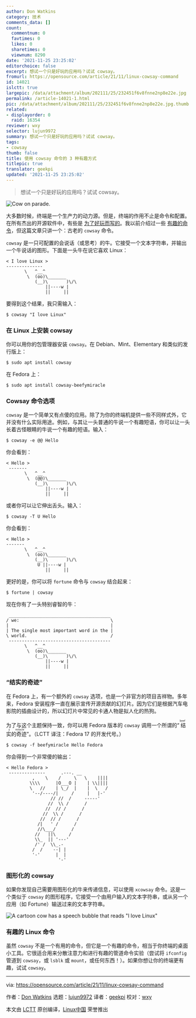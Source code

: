 ```yaml
---
author: Don Watkins
category: 技术
comments_data: []
count:
  commentnum: 0
  favtimes: 0
  likes: 0
  sharetimes: 0
  viewnum: 8290
date: '2021-11-25 23:25:02'
editorchoice: false
excerpt: 想试一个只是好玩的应用吗？试试 cowsay。
fromurl: https://opensource.com/article/21/11/linux-cowsay-command
id: 14021
islctt: true
largepic: /data/attachment/album/202111/25/232451f6v8fnne2np8e22e.jpg
permalink: /article-14021-1.html
pic: /data/attachment/album/202111/25/232451f6v8fnne2np8e22e.jpg.thumb.jpg
related:
- displayorder: 0
  raid: 16354
reviewer: wxy
selector: lujun9972
summary: 想试一个只是好玩的应用吗？试试 cowsay。
tags:
- cowsay
thumb: false
title: 使用 cowsay 命令的 3 种有趣方式
titlepic: true
translator: geekpi
updated: '2021-11-25 23:25:02'
---
```



> 
> 想试一个只是好玩的应用吗？试试 cowsay。
> 
> 
> 


![](/data/attachment/album/202111/25/232451f6v8fnne2np8e22e.jpg "Cow on parade.")


大多数时候，终端是一个生产力的动力源。但是，终端的作用不止是命令和配置。在所有杰出的开源软件中，有些是 [为了好玩而写的](https://opensource.com/life/16/6/fun-and-semi-useless-toys-linux)。我以前介绍过一些 [有趣的命令](https://opensource.com/article/21/11/fun-linux-commands)，但这篇文章只讲一个：古老的 `cowsay` 命令。


`cowsay` 是一只可配置的会说话（或思考）的牛。它接受一个文本字符串，并输出一个牛说话的图形。下面是一头牛在说它喜欢 Linux：



```
< I love Linux >
--------------
       \   ^__^
        \  (oo)\_______
           (__)\       )\/\
               ||----w |
               ||     ||

```

要得到这个结果，我只需输入：



```
$ cowsay "I love Linux"

```

### 在 Linux 上安装 cowsay


你可以用你的包管理器安装 `cowsay`。在 Debian、Mint、Elementary 和类似的发行版上：



```
$ sudo apt install cowsay

```

在 Fedora 上：



```
$ sudo apt install cowsay-beefymiracle

```

### Cowsay 命令选项


`cowsay` 是一个简单又有点傻的应用。除了为你的终端机提供一些不同样式外，它并没有什么实际用途。例如，与其让一头普通的牛说一个有趣短语，你可以让一头长着古怪眼睛的牛说一个有趣的短语。输入：



```
$ cowsay -e @@ Hello

```

你会看到：



```
< Hello >
 -------
       \   ^__^
        \  (@@)\_______
           (__)\       )\/\
               ||----w |
               ||     ||

```

或者你可以让它伸出舌头。输入：



```
$ cowsay -T U Hello

```

你会看到：



```
< Hello >
-------
       \   ^__^
        \  (oo)\_______
           (__)\       )\/\
            U ||----w |
               ||     ||

```

更好的是，你可以将 `fortune` 命令与 `cowsay` 结合起来：



```
$ fortune | cowsay

```

现在你有了一头特别睿智的牛：



```
 _______________________________________
/ we:                                   \
|                                       |
| The single most important word in the |
\ world.                                /
 ---------------------------------------
       \   ^__^
        \  (oo)\_______
           (__)\       )\/\
               ||----w |
               ||     ||

```

### “结实的奇迹”


在 Fedora 上，有一个额外的 `cowsay` 选项，也是一个非官方的项目吉祥物。多年来，Fedora 安装程序一直在展示宣传开源贡献的幻灯片。因为它们是根据汽车电影院的插曲设计的，所以幻灯片中常见的卡通人物是拟人化的热狗。


为了与这个主题保持一致，你可以用 Fedora 版本的 `cowsay` 调用一个所谓的“<ruby> 结实的奇迹 <rt>  beefy miracle </rt></ruby>”。（LCTT 译注：Fedora 17 的开发代号。）



```
$ cowsay -f beefymiracle Hello Fedora

```

你会得到一个非常傻的输出：



```
< Hello Fedora >
 --------------      .---. __
          ,    \    /     \   \    ||||
         \\\\      |O___O |    | \\||||
         \   //    | \_/  |    |  \   /
          '--/----/|     /     |   |-'
                 // //  /     -----'
                //  \\ /      /
               //  // /      /
              //  \\ /      /
             //  // /      /
            /|   ' /      /
            //\___/      /
           //   ||\     /
           \\_  || '---'
           /' /  \\_.-
          /  /    --| |
          '-'      |  |
                    '-'

```

### 图形化的 cowsay


如果你发现自己需要用图形化的牛来传递信息，可以使用 `xcowsay` 命令。这是一个类似于 `cowsay` 的图形程序，它接受一个由用户输入的文本字符串，或从另一个应用（如 Fortune）输送过来的文本字符串。


![A cartoon cow has a speech bubble that reads "I love Linux"](/data/attachment/album/202111/25/232504dx3txxf473gssvcf.png "graphical cowsay")


### 有趣的 Linux 命令


虽然 `cowsay` 不是一个有用的命令，但它是一个有趣的命令，相当于你终端的桌面小工具。它很适合用来分散注意力和进行有趣的管道命令实验（尝试将 `ifconfig` 管道到 `cowsay`，或 `lsblk` 或 `mount`，或任何东西！）。如果你想让你的终端更有趣，试试 `cowsay`。




---


via: <https://opensource.com/article/21/11/linux-cowsay-command>


作者：[Don Watkins](https://opensource.com/users/don-watkins) 选题：[lujun9972](https://github.com/lujun9972) 译者：[geekpi](https://github.com/geekpi) 校对：[wxy](https://github.com/wxy)


本文由 [LCTT](https://github.com/LCTT/TranslateProject) 原创编译，[Linux中国](https://linux.cn/) 荣誉推出